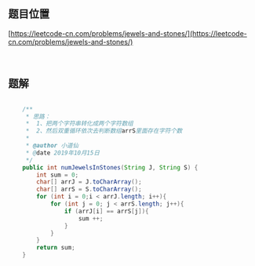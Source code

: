 ## 题目位置

[https://leetcode-cn.com/problems/jewels-and-stones/](https://leetcode-cn.com/problems/jewels-and-stones/)

<br/>

## 题解

```java

    /**
     * 思路：
     *  1、把两个字符串转化成两个字符数组
     *  2、然后双重循环依次去判断数组arrS里面存在字符个数
     *
     * @author 小道仙
     * @date 2019年10月15日
     */
    public int numJewelsInStones(String J, String S) {
        int sum = 0;
        char[] arrJ = J.toCharArray();
        char[] arrS = S.toCharArray();
        for (int i = 0;i < arrJ.length; i++){
            for (int j = 0; j < arrS.length; j++){
                if (arrJ[i] == arrS[j]){
                    sum ++;
                }
            }
        }
        return sum;
    }

```